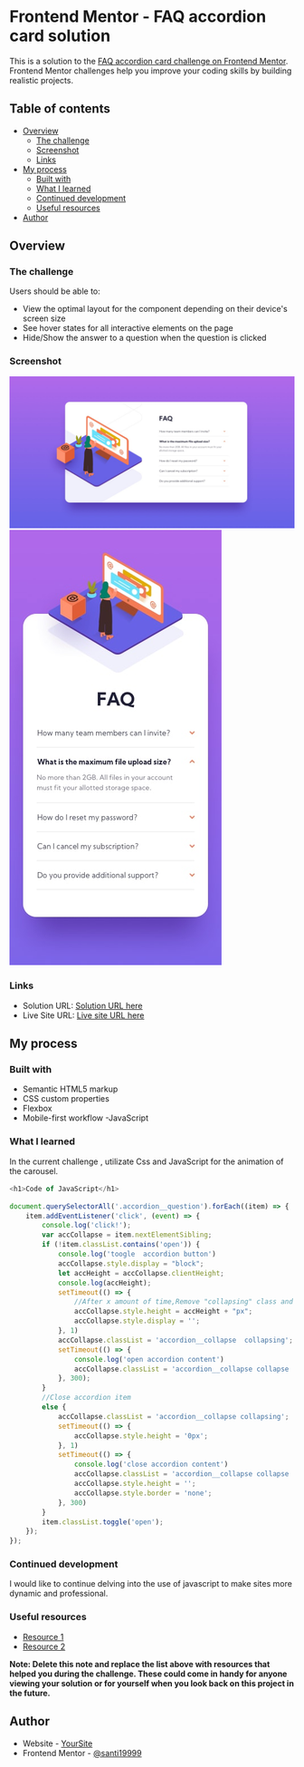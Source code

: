 # Frontend Mentor - FAQ accordion card solution

This is a solution to the [FAQ accordion card challenge on Frontend Mentor](https://www.frontendmentor.io/challenges/faq-accordion-card-XlyjD0Oam). Frontend Mentor challenges help you improve your coding skills by building realistic projects. 

## Table of contents

- [Overview](#overview)
  - [The challenge](#the-challenge)
  - [Screenshot](#screenshot)
  - [Links](#links)
- [My process](#my-process)
  - [Built with](#built-with)
  - [What I learned](#what-i-learned)
  - [Continued development](#continued-development)
  - [Useful resources](#useful-resources)
- [Author](#author)


## Overview

### The challenge

Users should be able to:

- View the optimal layout for the component depending on their device's screen size
- See hover states for all interactive elements on the page
- Hide/Show the answer to a question when the question is clicked

### Screenshot

![](/screenshot/desktop.jpg)
                                                                          ![](/screenshot/mobile.jpg)



### Links

- Solution URL: [Solution URL here](https://your-solution-url.com)
- Live Site URL: [Live site URL here](https://faq-accordion-santi1999.netlify.app/)

## My process

### Built with

- Semantic HTML5 markup
- CSS custom properties
- Flexbox
- Mobile-first workflow
-JavaScript

### What I learned

In the current challenge , utilizate Css and JavaScript for the animation of the carousel. 

```js
<h1>Code of JavaScript</h1>
```
```js
document.querySelectorAll('.accordion__question').forEach((item) => {
    item.addEventListener('click', (event) => {
        console.log('click!');
        var accCollapse = item.nextElementSibling;
        if (!item.classList.contains('open')) {
            console.log('toogle  accordion button')
            accCollapse.style.display = "block";
            let accHeight = accCollapse.clientHeight;
            console.log(accHeight);
            setTimeout(() => {
                //After x amount of time,Remove "collapsing" class and add "collapse open" class
                accCollapse.style.height = accHeight + "px";
                accCollapse.style.display = '';
            }, 1)
            accCollapse.classList = 'accordion__collapse  collapsing';
            setTimeout(() => {
                console.log('open accordion content')
                accCollapse.classList = 'accordion__collapse collapse  open'
            }, 300);
        }
        //Close accordion item
        else {
            accCollapse.classList = 'accordion__collapse collapsing';
            setTimeout(() => {
                accCollapse.style.height = '0px';
            }, 1)
            setTimeout(() => {
                console.log('close accordion content')
                accCollapse.classList = 'accordion__collapse collapse '
                accCollapse.style.height = '';
                accCollapse.style.border = 'none';
            }, 300)
        }
        item.classList.toggle('open');
    });
});
```


### Continued development

I would like to continue delving into the use of javascript to make sites more dynamic and professional.

### Useful resources

- [Resource 1](https://www.developer.mozilla.org) 
- [Resource 2](https://www.w3schools.com) 

**Note: Delete this note and replace the list above with resources that helped you during the challenge. These could come in handy for anyone viewing your solution or for yourself when you look back on this project in the future.**

## Author

- Website - [YourSite](https://www.your-site.com)
- Frontend Mentor - [@santi19999](https://www.frontendmentor.io/profile/santi19999)
